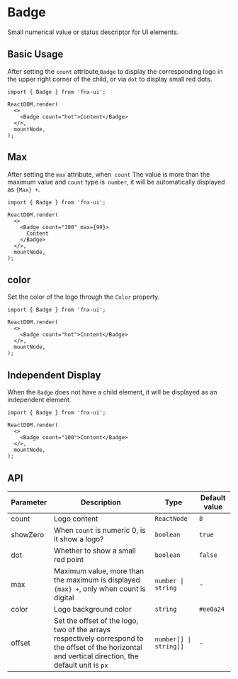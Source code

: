 # Badge

Small numerical value or status descriptor for UI elements.

## Basic Usage

After setting the `count` attribute,`Badge` to display the corresponding logo in the upper right corner of the child, or via `dot` to display small red dots.

```tsx | pure
import { Badge } from 'fnx-ui';

ReactDOM.render(
  <>
    <Badge count="hot">Content</Badge>
  </>,
  mountNode,
);
```

## Max

After setting the `max` attribute, when` count` The value is more than the maximum value and `count` type is` number`, it will be automatically displayed as `{Max} +`.

```tsx | pure
import { Badge } from 'fnx-ui';

ReactDOM.render(
  <>
    <Badge count="100" max={99}>
      Content
    </Badge>
  </>,
  mountNode,
);
```

## color

Set the color of the logo through the `Color` property.

```tsx | pure
import { Badge } from 'fnx-ui';

ReactDOM.render(
  <>
    <Badge count="hot">Content</Badge>
  </>,
  mountNode,
);
```

## Independent Display

When the `Badge` does not have a child element, it will be displayed as an independent element.

```tsx | pure
import { Badge } from 'fnx-ui';

ReactDOM.render(
  <>
    <Badge count="100">Content</Badge>
  </>,
  mountNode,
);
```

## API

| Parameter | Description                                                                                                                                            | Type                   | Default value |
| --------- | ------------------------------------------------------------------------------------------------------------------------------------------------------ | ---------------------- | ------------- |
| count     | Logo content                                                                                                                                           | `ReactNode`            | `8`           |
| showZero  | When `count` is numeric 0, is it show a logo?                                                                                                          | `boolean`              | `true`        |
| dot       | Whether to show a small red point                                                                                                                      | `boolean`              | `false`       |
| max       | Maximum value, more than the maximum is displayed `{max} +`, only when count is digital                                                                | `number \| string`     | -             |
| color     | Logo background color                                                                                                                                  | `string`               | `#ee0a24`     |
| offset    | Set the offset of the logo, two of the arrays respectively correspond to the offset of the horizontal and vertical direction, the default unit is `px` | `number[] \| string[]` | -             |
